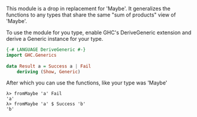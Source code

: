 This module is a drop in replacement for 'Maybe'. It generalizes
the functions to any types that share the same "sum of products" view
of 'Maybe'.

To use the module for you type, enable GHC's DeriveGeneric extension and
derive a Generic instance for your type.

```haskell
{-# LANGUAGE DeriveGeneric #-}
import GHC.Generics
 
data Result a = Success a | Fail
    deriving (Show, Generic)
```

After which you can use the functions, like your type was 'Maybe'

```
λ> fromMaybe 'a' Fail
'a'
λ> fromMaybe 'a' $ Success 'b'
'b'
```